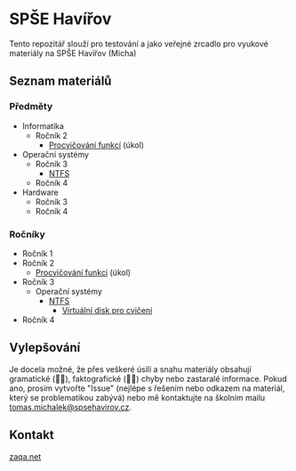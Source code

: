 # SPŠE Havířov

Tento repozitář slouží pro testování a jako veřejné zrcadlo pro vyukové materiály na SPŠE Havířov (Micha)

## Seznam materiálů

### Předměty

* Informatika
  * Ročník 2
    * [Procvičování funkcí](inf/hw_01_functions.md) (úkol)
* Operační systémy
  * Ročník 3
    * [NTFS](OPS3_ntfs.pdf)
  * Ročník 4
* Hardware
  * Ročník 3
  * Ročník 4

### Ročníky

* Ročník 1
* Ročník 2
  * [Procvičování funkcí](inf/hw_01_functions.md) (úkol)
* Ročník 3
  * Operační systémy
    * [NTFS](OPS3_ntfs.pdf)
      * [Virtuální disk pro cvičení](https://sselekhavirov-my.sharepoint.com/:u:/g/personal/tomas_michalek_spsehavirov_cz/EZ78WrXtzNBKu1FGEkF4t_kBEktqnVumBe2Qg6jcDnTv4g?e=RrbJH0)
* Ročník 4

## Vylepšování

Je docela možné, že přes veškeré úsilí a snahu materiály obsahují gramatické (🤦‍♂️), faktografické (🤷‍♂️) chyby
nebo zastaralé informace. Pokud ano, prosím vytvořte "Issue" (nejlépe s řešením nebo odkazem na materiál,
který se problematikou zabývá) nebo mě kontaktujte na školním mailu <tomas.michalek@spsehavirov.cz>.

## Kontakt
[zaqa.net](zaqa.net/michalek)
